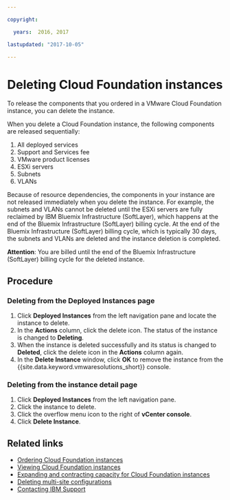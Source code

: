```yaml
---

copyright:

  years:  2016, 2017

lastupdated: "2017-10-05"

---
```


# Deleting Cloud Foundation instances

To release the components that you ordered in a VMware Cloud Foundation instance, you can delete the instance.

When you delete a Cloud Foundation instance, the following components are released sequentially:
1. All deployed services
2. Support and Services fee
3. VMware product licenses
4. ESXi servers
5. Subnets
6. VLANs

Because of resource dependencies, the components in your instance are not released immediately when you delete the instance. For example, the subnets and VLANs cannot be deleted until the ESXi servers are fully reclaimed by IBM Bluemix Infrastructure (SoftLayer), which happens at the end of the Bluemix Infrastructure (SoftLayer) billing cycle. At the end of the Bluemix Infrastructure (SoftLayer) billing cycle, which is typically 30 days, the subnets and VLANs are deleted and the instance deletion is completed.

**Attention**: You are billed until the end of the Bluemix Infrastructure (SoftLayer) billing cycle for the deleted instance.

## Procedure

### Deleting from the Deployed Instances page

1. Click **Deployed Instances** from the left navigation pane and locate the instance to delete.
2. In the **Actions** column, click the delete icon. The status of the instance is changed to **Deleting**.
3. When the instance is deleted successfully and its status is changed to **Deleted**, click the delete icon in the **Actions** column again.
4. In the **Delete Instance** window, click **OK** to remove the instance from the {{site.data.keyword.vmwaresolutions_short}} console.

### Deleting from the instance detail page

1. Click **Deployed Instances** from the left navigation pane.
2. Click the instance to delete.
3. Click the overflow menu icon to the right of **vCenter console**.
4. Click **Delete Instance**.

## Related links

* [Ordering Cloud Foundation instances](sd_orderinginstance.html)
* [Viewing Cloud Foundation instances](sd_viewinginstances.html)
* [Expanding and contracting capacity for Cloud Foundation instances](sd_addingremovingservers.html)
* [Deleting multi-site configurations](sd_deletinginstance_multi.html)
* [Contacting IBM Support](../vmonic/trbl_support.html)
